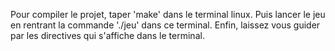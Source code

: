 Pour compiler le projet, taper 'make' dans le terminal linux.
Puis lancer le jeu en rentrant la commande './jeu' dans ce terminal.
Enfin, laissez vous guider par les directives qui s'affiche dans le terminal.
